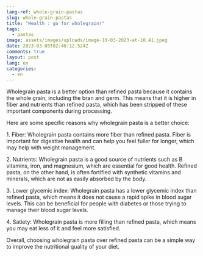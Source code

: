 ```yaml
---
lang-ref: whole-grain-pastas
slug: whole-grain-pastas
title: "Health : go for wholegrain!"
tags:
  - pastas
image: assets/images/uploads/image-10-03-2023-at-10.41.jpeg
date: 2023-03-05T02:40:12.524Z
comments: true
layout: post
lang: en
categories:
  - en
---
```

Wholegrain pasta is a better option than refined pasta because it contains the whole grain, including the bran and germ. This means that it is higher in fiber and nutrients than refined pasta, which has been stripped of these important components during processing.

Here are some specific reasons why wholegrain pasta is a better choice:

1. Fiber: Wholegrain pasta contains more fiber than refined pasta. Fiber is important for digestive health and can help you feel fuller for longer, which may help with weight management.

2. Nutrients: Wholegrain pasta is a good source of nutrients such as B vitamins, iron, and magnesium, which are essential for good health. Refined pasta, on the other hand, is often fortified with synthetic vitamins and minerals, which are not as easily absorbed by the body.

3. Lower glycemic index: Wholegrain pasta has a lower glycemic index than refined pasta, which means it does not cause a rapid spike in blood sugar levels. This can be beneficial for people with diabetes or those trying to manage their blood sugar levels.

4. Satiety: Wholegrain pasta is more filling than refined pasta, which means you may eat less of it and feel more satisfied.

Overall, choosing wholegrain pasta over refined pasta can be a simple way to improve the nutritional quality of your diet.